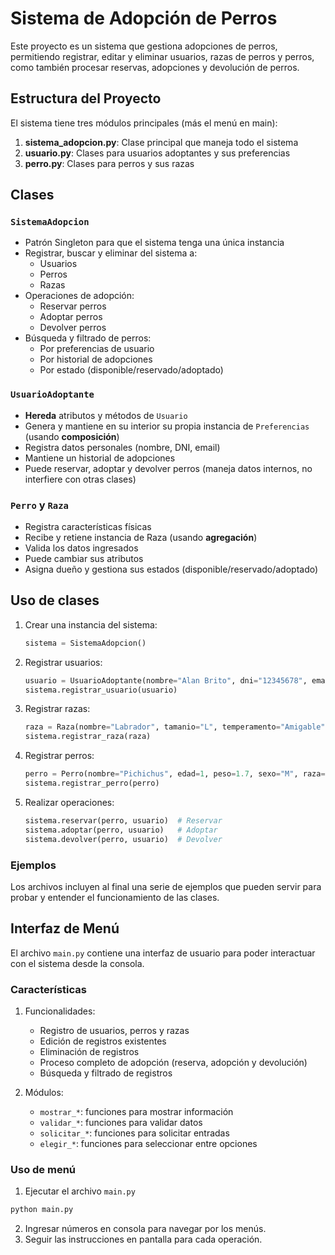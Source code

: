 # Sistema de Adopción de Perros

Este proyecto es un sistema que gestiona adopciones de perros, permitiendo registrar, editar y eliminar usuarios, razas de perros y perros, como también procesar reservas, adopciones y devolución de perros.

## Estructura del Proyecto

El sistema tiene tres módulos principales (más el menú en main):

1. **sistema_adopcion.py**: Clase principal que maneja todo el sistema
2. **usuario.py**: Clases para usuarios adoptantes y sus preferencias
3. **perro.py**: Clases para perros y sus razas

## Clases

### `SistemaAdopcion`
- Patrón Singleton para que el sistema tenga una única instancia
- Registrar, buscar y eliminar del sistema a:
  - Usuarios
  - Perros
  - Razas
- Operaciones de adopción:
  - Reservar perros
  - Adoptar perros
  - Devolver perros
- Búsqueda y filtrado de perros:
  - Por preferencias de usuario
  - Por historial de adopciones
  - Por estado (disponible/reservado/adoptado)

### `UsuarioAdoptante`
- **Hereda** atributos y métodos de `Usuario`
- Genera y mantiene en su interior su propia instancia de `Preferencias` (usando **composición**)
- Registra datos personales (nombre, DNI, email)
- Mantiene un historial de adopciones
- Puede reservar, adoptar y devolver perros (maneja datos internos, no interfiere con otras clases)

### `Perro` y `Raza`
- Registra características físicas
- Recibe y retiene instancia de Raza (usando **agregación**)
- Valida los datos ingresados
- Puede cambiar sus atributos
- Asigna dueño y gestiona sus estados (disponible/reservado/adoptado)

## Uso de clases

1. Crear una instancia del sistema:
   ```python
   sistema = SistemaAdopcion()
   ```

2. Registrar usuarios:
   ```python
   usuario = UsuarioAdoptante(nombre="Alan Brito", dni="12345678", email="dealu@minio.com")
   sistema.registrar_usuario(usuario)
   ```

3. Registrar razas:
   ```python
   raza = Raza(nombre="Labrador", tamanio="L", temperamento="Amigable")
   sistema.registrar_raza(raza)
   ```

4. Registrar perros:
   ```python
   perro = Perro(nombre="Pichichus", edad=1, peso=1.7, sexo="M", raza=raza, vacunado=True, discapacitado=False)
   sistema.registrar_perro(perro)
   ```

5. Realizar operaciones:
   ```python
   sistema.reservar(perro, usuario)  # Reservar
   sistema.adoptar(perro, usuario)   # Adoptar
   sistema.devolver(perro, usuario)  # Devolver
   ```

### Ejemplos

Los archivos incluyen al final una serie de ejemplos que pueden servir para probar y entender el funcionamiento de las clases.


## Interfaz de Menú

El archivo `main.py` contiene una interfaz de usuario para poder interactuar con el sistema desde la consola.

### Características

1. Funcionalidades:
   - Registro de usuarios, perros y razas
   - Edición de registros existentes
   - Eliminación de registros
   - Proceso completo de adopción (reserva, adopción y devolución)
   - Búsqueda y filtrado de registros

2. Módulos:
   - `mostrar_*`: funciones para mostrar información
   - `validar_*`: funciones para validar datos
   - `solicitar_*`: funciones para solicitar entradas
   - `elegir_*`: funciones para seleccionar entre opciones

### Uso de menú

1. Ejecutar el archivo `main.py`
```bash
python main.py
```
2. Ingresar números en consola para navegar por los menús.
3. Seguir las instrucciones en pantalla para cada operación.
